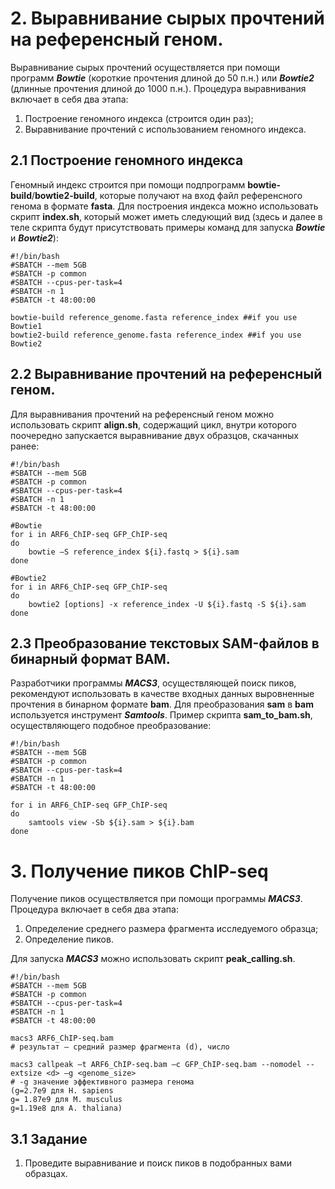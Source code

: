 # 2. Выравнивание сырых прочтений на референсный геном.

Выравнивание сырых прочтений осуществляется при помощи программ **_Bowtie_** (короткие прочтения длиной до 50 п.н.) или **_Bowtie2_** (длинные прочтения длиной до 1000 п.н.). Процедура выравнивания включает в себя два этапа:

1. Построение геномного индекса (строится один раз);
2. Выравнивание прочтений с использованием геномного индекса.

## 2.1 Построение геномного индекса

Геномный индекс строится при помощи подпрограмм **bowtie-build**/**bowtie2-build**, которые получают на вход файл референсного генома в формате **fasta**. Для построения индекса можно использовать скрипт **index.sh**, который может иметь следующий вид (здесь и далее в теле скрипта будут присутствовать примеры команд для запуска **_Bowtie_** и **_Bowtie2_**):

```shell
#!/bin/bash
#SBATCH --mem 5GB
#SBATCH -p common
#SBATCH --cpus-per-task=4
#SBATCH -n 1
#SBATCH -t 48:00:00

bowtie-build reference_genome.fasta reference_index ##if you use Bowtie1
bowtie2-build reference_genome.fasta reference_index ##if you use Bowtie2
```

## 2.2 Выравнивание прочтений на референсный геном.

Для выравнивания прочтений на референсный геном можно использовать скрипт **align.sh**, содержащий цикл, внутри которого поочередно запускается выравнивание двух образцов, скачанных ранее:

```shell
#!/bin/bash
#SBATCH --mem 5GB
#SBATCH -p common
#SBATCH --cpus-per-task=4
#SBATCH -n 1
#SBATCH -t 48:00:00

#Bowtie
for i in ARF6_ChIP-seq GFP_ChIP-seq
do
	bowtie –S reference_index ${i}.fastq > ${i}.sam 	
done

#Bowtie2
for i in ARF6_ChIP-seq GFP_ChIP-seq
do
	bowtie2 [options] -x reference_index -U ${i}.fastq -S ${i}.sam 
done
```
## 2.3 Преобразование текстовых SAM-файлов в бинарный формат BAM.

Разработчики программы **_MACS3_**, осуществляющей поиск пиков, рекомендуют использовать в качестве входных данных выровненные прочтения в бинарном формате **bam**. Для преобразования **sam** в **bam** используется инструмент **_Samtools_**. Пример скрипта **sam_to_bam.sh**, осуществляющего подобное преобразование:

```shell
#!/bin/bash
#SBATCH --mem 5GB
#SBATCH -p common
#SBATCH --cpus-per-task=4
#SBATCH -n 1
#SBATCH -t 48:00:00

for i in ARF6_ChIP-seq GFP_ChIP-seq
do 
	samtools view -Sb ${i}.sam > ${i}.bam
done
```
# 3. Получение пиков ChIP-seq

Получение пиков осуществляется при помощи программы **_MACS3_**. Процедура включает в себя два этапа:

1. Определение среднего размера фрагмента исследуемого образца;
2. Определение пиков.

Для запуска **_MACS3_** можно использовать скрипт **peak_calling.sh**.

```shell
#!/bin/bash
#SBATCH --mem 5GB
#SBATCH -p common
#SBATCH --cpus-per-task=4
#SBATCH -n 1
#SBATCH -t 48:00:00

macs3 ARF6_ChIP-seq.bam
# результат – средний размер фрагмента (d), число

macs3 callpeak –t ARF6_ChIP-seq.bam –c GFP_ChIP-seq.bam --nomodel --extsize <d> –g <genome_size>
# -g значение эффективного размера генома 
(g=2.7e9 для H. sapiens
g= 1.87e9 для M. musculus
g=1.19e8 для A. thaliana)

```
## 3.1 Задание

1. Проведите выравнивание и поиск пиков в подобранных вами образцах.
